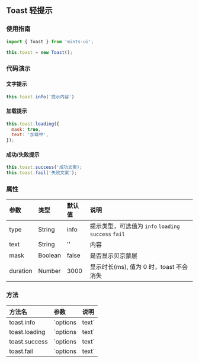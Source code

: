 ## Toast 轻提示

### 使用指南

```javascript
import { Toast } from 'mints-ui';

this.toast = new Toast();
```

### 代码演示

#### 文字提示

```javascript
this.toast.info('提示内容')
```

#### 加载提示

```javascript
this.toast.loading({
  mask: true,
  text: '加载中',
});
```

#### 成功/失败提示

```javascript
this.toast.success('成功文案);
this.toast.fail('失败文案');
```

### 属性

| 参数     | 类型    | 默认值 | 说明                                                 |
| :------- | :------ | :----- | :--------------------------------------------------- |
| type     | String  | info   | 提示类型，可选值为 `info` `loading` `success` `fail` |
| text     | String  | ''     | 内容                                                 |
| mask     | Boolean | false  | 是否显示贝京蒙层                                     |
| duration | Number  | 3000   | 显示时长(ms), 值为 0 时，toast 不会消失              |


### 方法

| 方法名        | 参数           | 说明         |
| :------------ | :------------- | :----------- |
| toast.info    | `options|text` | 展示提示     |
| toast.loading | `options|text` | 展示加载提示 |
| toast.success | `options|text` | 展示成功提示 |
| toast.fail    | `options|text` | 展示失败提示 |

